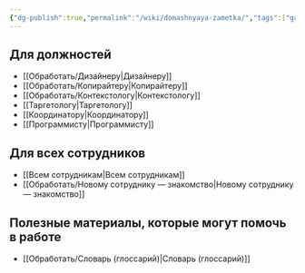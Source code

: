 ```yaml
---
{"dg-publish":true,"permalink":"/wiki/domashnyaya-zametka/","tags":["gardenEntry"]}
---
```


## Для должностей
- [[Обработать/Дизайнеру\|Дизайнеру]]
- [[Обработать/Копирайтеру\|Копирайтеру]]
- [[Обработать/Контекстологу\|Контекстологу]]
- [[Таргетологу\|Таргетологу]]
- [[Координатору\|Координатору]]
- [[Программисту\|Программисту]]

## Для всех сотрудников
- [[Всем сотрудникам\|Всем сотрудникам]]
- [[Обработать/Новому сотруднику — знакомство\|Новому сотруднику — знакомство]]

## Полезные материалы, которые могут помочь в работе
- [[Обработать/Словарь (глоссарий)\|Словарь (глоссарий)]]

